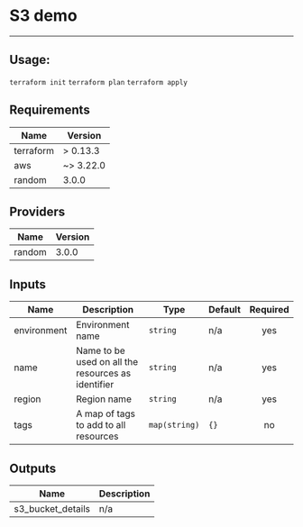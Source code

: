 
# S3 demo
 ---

 ## Usage:

`terraform init`
`terraform plan`
`terraform apply`

## Requirements

| Name | Version |
|------|---------|
| terraform | > 0.13.3 |
| aws | ~> 3.22.0 |
| random | 3.0.0 |

## Providers

| Name | Version |
|------|---------|
| random | 3.0.0 |

## Inputs

| Name | Description | Type | Default | Required |
|------|-------------|------|---------|:--------:|
| environment | Environment name | `string` | n/a | yes |
| name | Name to be used on all the resources as identifier | `string` | n/a | yes |
| region | Region name | `string` | n/a | yes |
| tags | A map of tags to add to all resources | `map(string)` | `{}` | no |

## Outputs

| Name | Description |
|------|-------------|
| s3\_bucket\_details | n/a |
